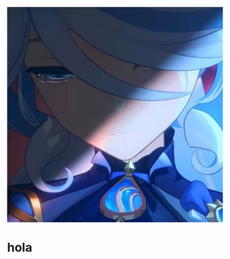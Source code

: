 <div align="center" style"border-radius:10px">
      <a href="#">
        <img src="./Imagen/3037311dc50a9ea4344441d46c0db0ae.jpg" />
    </a>
</div>

# hola 
